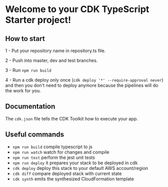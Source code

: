# Welcome to your CDK TypeScript Starter project!

## How to start

1 - Put your repository name in repository.ts file.

2 - Push into master, dev and test branches.

3 - Run `npm run build`

4 - Run a cdk deploy only once (`cdk deploy '*' --require-approval never`) and then you don't need to deploy anymore because the pipelines will do the work for you.

## Documentation

The `cdk.json` file tells the CDK Toolkit how to execute your app.

## Useful commands

 * `npm run build`   compile typescript to js
 * `npm run watch`   watch for changes and compile
 * `npm run test`    perform the jest unit tests
 * `npm run deploy`  it prepares your stack to be deployed in cdk
 * `cdk deploy`      deploy this stack to your default AWS account/region
 * `cdk diff`        compare deployed stack with current state
 * `cdk synth`       emits the synthesized CloudFormation template
